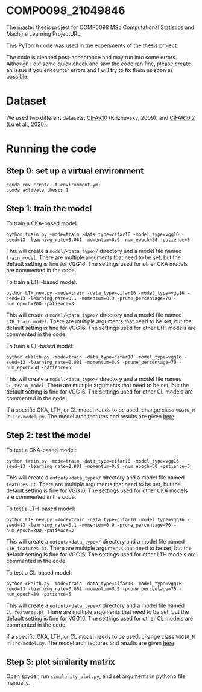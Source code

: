 # COMP0098_21049846
The master thesis project for COMP0098 MSc Computational Statistics and Machine Learning ProjectURL

This PyTorch code was used in the experiments of the thesis project:

The code is cleaned post-acceptance and may run into some errors. Although I did some quick check and saw the code ran fine, please create an issue if you encounter errors and I will try to fix them as soon as possible.

# Dataset
We used two different datasets: [CIFAR10](https://www.cs.toronto.edu/~kriz/cifar.html) (Krizhevsky, 2009), and [CIFAR10.2](https://github.com/modestyachts/cifar-10.2) (Lu et al., 2020).

# Running the code
## Step 0: set up a virtual environment
```
conda env create -f environment.yml
conda activate thesis_1
```

## Step 1: train the model
To train a CKA-based model:
```
python train.py -mode=train -data_type=cifar10 -model_type=vgg16 -seed=13 -learning_rate=0.001 -momentum=0.9 -num_epoch=50 -patience=5
```
This will create a ```model/<data_type>/``` directory and a model file named ```train_model```. There are multiple arguments that need to be set, but the default setting is fine for VGG16. The settings used for other CKA models are commented in the code.

To train a LTH-based model:
```
python LTH_new.py -mode=train -data_type=cifar10 -model_type=vgg16 -seed=13 -learning_rate=0.1 -momentum=0.9 -prune_percentage=70 -num_epoch=200 -patience=3
```
This will create a ```model/<data_type>/``` directory and a model file named ```LTH_train_model```. There are multiple arguments that need to be set, but the default setting is fine for VGG16. The settings used for other LTH models are commented in the code.


To train a CL-based model:
```
python ckalth.py -mode=train -data_type=cifar10 -model_type=vgg16 -seed=13 -learning_rate=0.001 -momentum=0.9 -prune_percentage=70 -num_epoch=50 -patience=5
```
This will create a ```model/<data_type>/``` directory and a model file named ```CL_train_model```. There are multiple arguments that need to be set, but the default setting is fine for VGG16. The settings used for other CL models are commented in the code.

If a specific CKA, LTH, or CL model needs to be used, change class ```VGG16_N```  in ```src/model.py```. The model architectures and results are given [here](https://github.com/YHJYH/COMP0098_21049846/blob/main/model_architecture.md#list-of-architectures).

## Step 2: test the model
To test a CKA-based model:
```
python train.py -mode=train -data_type=cifar10 -model_type=vgg16 -seed=13 -learning_rate=0.001 -momentum=0.9 -num_epoch=50 -patience=5
```
This will create a ```output/<data_type>/``` directory and a model file named ```features.pt```. There are multiple arguments that need to be set, but the default setting is fine for VGG16. The settings used for other CKA models are commented in the code.

To test a LTH-based model:
```
python LTH_new.py -mode=train -data_type=cifar10 -model_type=vgg16 -seed=13 -learning_rate=0.1 -momentum=0.9 -prune_percentage=70 -num_epoch=200 -patience=3
```
This will create a ```output/<data_type>/``` directory and a model file named ```LTH_features.pt```. There are multiple arguments that need to be set, but the default setting is fine for VGG16. The settings used for other LTH models are commented in the code.


To test a CL-based model:
```
python ckalth.py -mode=train -data_type=cifar10 -model_type=vgg16 -seed=13 -learning_rate=0.001 -momentum=0.9 -prune_percentage=70 -num_epoch=50 -patience=5
```
This will create a ```output/<data_type>/``` directory and a model file named ```CL_features.pt```. There are multiple arguments that need to be set, but the default setting is fine for VGG16. The settings used for other CL models are commented in the code.

If a specific CKA, LTH, or CL model needs to be used, change class ```VGG16_N```  in ```src/model.py```. The model architectures and results are given [here](https://github.com/YHJYH/COMP0098_21049846/blob/main/model_architecture.md#list-of-architectures).

## Step 3: plot similarity matrix
Open spyder, run ```similarity_plot.py```, and set arguments in pythono file manually.
